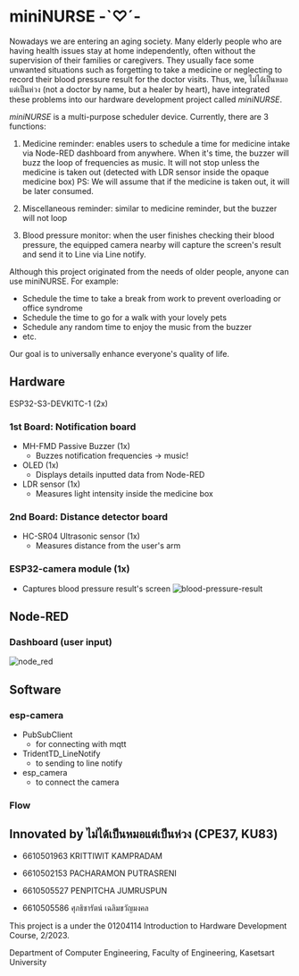 #  miniNURSE -`♡´-

Nowadays we are entering an aging society. Many elderly people who are having health issues stay at home independently, often without the supervision of their families or caregivers. They usually face some unwanted situations such as forgetting to take a medicine or neglecting to record their blood pressure result for the doctor visits. Thus, we, ไม่ได้เป็นหมอแต่เป็นห่วง (not a doctor by name, but a healer by heart), have integrated these problems into our hardware development project called *miniNURSE*.

*miniNURSE* is a multi-purpose scheduler device. Currently, there are 3 functions:

1) Medicine reminder: enables users to schedule a time for medicine intake via Node-RED dashboard from anywhere. When it's time, the buzzer will buzz the loop of frequencies as music. It will not stop unless the medicine is taken out (detected with LDR sensor inside the opaque medicine box)
PS: We will assume that if the medicine is taken out, it will be later consumed.

2) Miscellaneous reminder: similar to medicine reminder, but the buzzer will not loop

3) Blood pressure monitor: when the user finishes checking their blood pressure, the equipped camera nearby will capture the screen's result and send it to Line via Line notify.

Although this project originated from the needs of older people, anyone can use miniNURSE. For example:
- Schedule the time to take a break from work to prevent overloading or office syndrome
- Schedule the time to go for a walk with your lovely pets
- Schedule any random time to enjoy the music from the buzzer
- etc.

Our goal is to universally enhance everyone's quality of life.

## Hardware
ESP32-S3-DEVKITC-1 (2x) 
### 1st Board: Notification board
- MH-FMD Passive Buzzer (1x) 
    - Buzzes notification frequencies -> music!
- OLED (1x) 
    - Displays details inputted data from Node-RED
- LDR sensor (1x) 
    - Measures light intensity inside the medicine box
### 2nd Board: Distance detector board
- HC-SR04 Ultrasonic sensor (1x) 
    - Measures distance from the user's arm
### ESP32-camera module (1x) 
- Captures blood pressure result's screen
  ![blood-pressure-result](https://github.com/mudmemeshiba/miniNURSE/assets/98101484/1e3ae948-edcc-4125-a7e0-80afa704244f)



## Node-RED

### Dashboard (user input)

![node_red](https://github.com/mudmemeshiba/miniNURSE/assets/98101484/c637aea6-e471-4e4f-9c77-9c7d5edc9f40)



## Software
### esp-camera
- PubSubClient
    - for connecting with mqtt
- TridentTD_LineNotify
    - to sending to line notify
- esp_camera
    - to connect the camera

### Flow



## Innovated by ไม่ได้เป็นหมอแต่เป็นห่วง (CPE37, KU83)

- 6610501963 KRITTIWIT    KAMPRADAM 

- 6610502153 PACHARAMON   PUTRASRENI 

- 6610505527 PENPITCHA    JUMRUSPUN 

- 6610505586 ศุภธิชารัตน์	เฉลิมขวัญมงคล

This project is a under the 01204114 Introduction to Hardware Development Course, 2/2023.

Department of Computer Engineering, Faculty of Engineering, Kasetsart University
